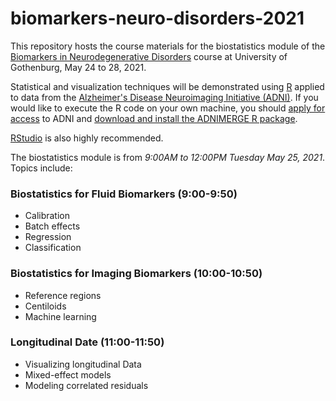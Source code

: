 # biomarkers-neuro-disorders-2021
This repository hosts the course materials for the biostatistics module of the [Biomarkers in Neurodegenerative Disorders](https://fubasdoc.gu.se/fubasextern/info?kurs=SN00030) course at University of Gothenburg, May 24 to 28, 2021.

Statistical and visualization techniques will be demonstrated using [R](https://www.r-project.org/) applied to data from the [Alzheimer's Disease Neuroimaging Initiative (ADNI)](http://adni.loni.usc.edu/). If you would like to execute the R code on your own machine, you should [apply for access](http://adni.loni.usc.edu/data-samples/access-data/) to ADNI and [download and install the ADNIMERGE R package](https://adni.loni.usc.edu/wp-content/uploads/2012/08/instruction-ADNIMERGE-packages.pdf).

[RStudio](https://rstudio.com/products/rstudio/) is also highly recommended.


The biostatistics module is from *9:00AM to 12:00PM Tuesday May 25, 2021*. Topics include:

### Biostatistics for Fluid Biomarkers (9:00-9:50)

* Calibration
* Batch effects
* Regression
* Classification

### Biostatistics for Imaging Biomarkers (10:00-10:50)

* Reference regions
* Centiloids
* Machine learning

### Longitudinal Date (11:00-11:50)

* Visualizing longitudinal Data
* Mixed-effect models
* Modeling correlated residuals
